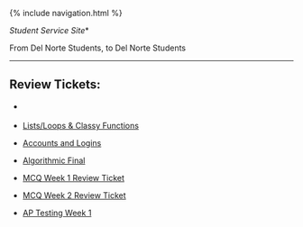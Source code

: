 {% include navigation.html %}

*Student Service Site**

From Del Norte Students, to Del Norte Students

----- 

Review Tickets:
-----


* [](https://github.com/vaishavijay/vaishavijay.github.io/issues/2)

* [Lists/Loops & Classy Functions](https://github.com/vaishavijay/vaishavijay.github.io/issues/7)

* [Accounts and Logins](https://github.com/vaishavijay/vaishavijay.github.io/issues/3)

* [Algorithmic Final](https://github.com/vaishavijay/vaishavijay.github.io/issues/1)

* [MCQ Week 1 Review Ticket](https://github.com/vaishavijay/vaishavijay.github.io/issues/4)

* [MCQ Week 2 Review Ticket](https://github.com/vaishavijay/vaishavijay.github.io/issues/5)

* [AP Testing Week 1](https://github.com/vaishavijay/vaishavijay.github.io/issues/6)
